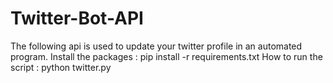 # Twitter-Bot-API
The following api is used to update your twitter profile in an automated program.  Install the packages : pip install -r requirements.txt           How to run the script :  python twitter.py
